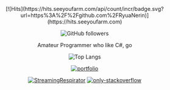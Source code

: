 <div align=center>
[![Hits](https://hits.seeyoufarm.com/api/count/incr/badge.svg?url=https%3A%2F%2Fgithub.com%2FRyuaNerin)](https://hits.seeyoufarm.com)

![GitHub followers](https://img.shields.io/github/followers/RyuaNerin?style=social) 

Amateur Programmer who like C#, go

![Top Langs](https://github-readme-stats.vercel.app/api/top-langs/?username=ryuanerin&layout=compact)

[![portfolio](https://github-readme-stats.vercel.app/api/pin/?username=RyuaNerin&repo=portfolio)](https://github.com/RyuaNerin/portfolio)

[![StreamingRespirator](https://github-readme-stats.vercel.app/api/pin/?username=RyuaNerin&repo=StreamingRespirator)](https://github.com/RyuaNerin/StreamingRespirator) [![only-stackoverflow](https://github-readme-stats.vercel.app/api/pin/?username=RyuaNerin&repo=only-stackoverflow)](https://github.com/RyuaNerin/only-stackoverflow)

</div>
